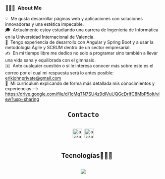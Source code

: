 ### 👨🏻‍💻 &nbsp;About Me

💡 &nbsp;Me gusta desarrollar páginas web y aplicaciones con soluciones innovadoras y una estética impecable.\
🎓 &nbsp;Actualmente estoy estudiando una carrera de Ingenieria de Informática en la Universidad Internacional de Valencia.\
🌱 &nbsp;Tengo experiencia de desarrollo con Angular y Spring Boot y a usar la metodología Ágile y SCRUM dentro de un sector empresarial.\
✍️ &nbsp;En mi tiempo libre me dedico no solo a programar sino también a llevar una vida sana y equilibrada con el gimnasio.\
✉️ &nbsp;Ante cualquier cuestión o si le interesa conocer más sobre este es el correo por el cual mi respuesta será lo antes posible: erikjohnprivate@gmail.com\
📄 &nbsp;Mi curriculum explicando de forma más detallada mis conocimientos y experiencias --> https://drive.google.com/file/d/1cMqTN7SU4z9dIVuUQGcDrIfC8MbP5oIt/view?usp=sharing
<div>
  <samp>
    <h2 align="center">Contacto</h2>
    <p align="center">
      <br/>
      <a href="https://www.linkedin.com/in/erik-john-flores-roque/" target="blank"><img align="center"
         src="https://img.shields.io/badge/linkedin-%231DA1F2.svg?style=for-the-badge&logo=linkedin&logoColor=white"
         alt="azzar" height="30"/></a>
      <a href="mailto:azzar.mr.zs@gmail.com" target="blank"><img align="center"
         src="https://img.shields.io/badge/gmail-EA4335.svg?style=for-the-badge&logo=gmail&logoColor=white"
         alt="azzar" height="30"/></a>
    </p>
  </samp>
</div>



<div id="user-content-toc">
  <ul align="center">
    <summary><h2 style="display: inline-block">Tecnologías👨🏻‍💻</h2></summary>
  </ul>
</div>
<!--tech stack icons-->
<p align="center">
  <a href="https://skillicons.dev">
    <img src="https://skillicons.dev/icons?i=js,html,css,ts,angular,git,bootstrap,mysql,php,postman,linux,java,androidstudio,vite,vercel" />
  </a>
</p>
